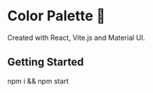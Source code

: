 # Color Palette 🎨

Created with React, Vite.js and Material UI.

## Getting Started

npm i && npm start
